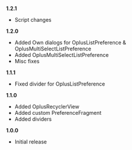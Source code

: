 **1.2.1**  
- Script changes
  
**1.2.0**  
- Added Own dialogs for OplusListPreference & OplusMultiSelectListPreference
- Added OplusMultiSelectListPreference
- Misc fixes
  
**1.1.1**
- Fixed divider for OplusListPreference

**1.1.0**
- Added OplusRecyclerView
- Added custom PreferenceFragment
- Added dividers

**1.0.0**
- Initial release
